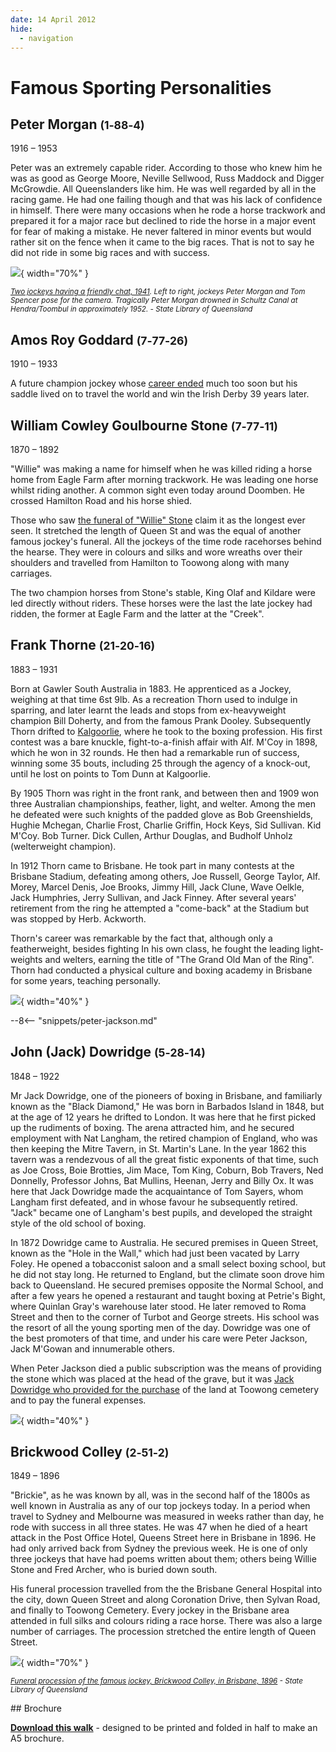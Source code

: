 ```yaml
---
date: 14 April 2012
hide:
  - navigation
---
```


# Famous Sporting Personalities  

## Peter Morgan <small>(1‑88‑4)</small>

1916 – 1953

Peter was an extremely capable rider. According to those who knew him he was as good as George Moore, Neville Sellwood, Russ Maddock and Digger McGrowdie. All Queenslanders like him. He was well regarded by all in the racing game. He had one failing though and that was his lack of confidence in himself. There were many occasions when he rode a horse trackwork and prepared it for a major race but declined to ride the horse in a major event for fear of making a mistake. He never faltered in minor events but would rather sit on the fence when it came to the big races. That is not to say he did not ride in some big races and with success. 

<!-- He had an unusual death for a jockey and that will be explained now. -->

![](../assets/peter-morgan.jpg){ width="70%" }

*<small>[Two jockeys having a friendly chat, 1941](http://onesearch.slq.qld.gov.au/permalink/f/1upgmng/slq_alma21220068470002061). Left to right, jockeys Peter Morgan and Tom Spencer pose for the camera. Tragically Peter Morgan drowned in Schultz Canal at Hendra/Toombul in approximately 1952. - State Library of Queensland </small>*

## Amos Roy Goddard <small>(7‑77‑26)</small>

1910 – 1933 

A future champion jockey whose [career ended](https://trove.nla.gov.au/newspaper/article/70555868) much too soon but his saddle lived on to travel the world and win the Irish Derby 39 years later. 

## William Cowley Goulbourne Stone <small>(7‑77‑11)</small>

1870 – 1892 

"Willie" was making a name for himself when he was killed riding a horse home from Eagle Farm after morning trackwork. He was leading one horse whilst riding another. A common sight even today around Doomben. He crossed Hamilton Road and his horse shied.

Those who saw [the funeral of "Willie" Stone](https://trove.nla.gov.au/newspaper/article/173495181) claim it as the longest ever seen. It stretched the length of Queen St and was the equal of another famous jockey's funeral. All the jockeys of the time rode racehorses behind the hearse. They were in colours and silks and wore wreaths over their shoulders and travelled from Hamilton to Toowong along with many carriages.

The two champion horses from Stone's stable, King Olaf and Kildare were led directly without riders. These horses were the last the late jockey had ridden, the former at Eagle Farm and the latter at the "Creek".

## Frank Thorne <small>(21‑20‑16)</small>

1883 – 1931 

Born at Gawler South Australia in 1883. He apprenticed as a Jockey, weighing at that time 6st 9lb. As a recreation Thorn used to indulge in sparring, and later learnt the leads and stops from ex-heavyweight champion Bill Doherty, and from the famous Prank Dooley. Subsequently Thorn drifted to [Kalgoorlie](https://trove.nla.gov.au/newspaper/article/95278367), where he took to the boxing profession. His first contest was a bare knuckle, fight-to-a-finish affair with Alf. M'Coy in 1898, which he won in 32 rounds. He then had a remarkable run of success, winning some 35 bouts, including 25 through the agency of a knock-out, until he lost on points to Tom Dunn at Kalgoorlie. 

By 1905 Thorn was right in the front rank, and between then and 1909 won three Australian championships, feather, light, and welter. Among the men he defeated were such knights of the padded glove as Bob Greenshields, Hughie Mchegan, Charlie Frost, Charlie Griffin, Hock Keys, Sid Sullivan. Kid M'Coy. Bob Turner. Dick Cullen, Arthur Douglas, and Budholf Unholz (welterweight champion).

In 1912 Thorn came to Brisbane. He took part in many contests at the Brisbane Stadium, defeating among others, Joe Russell, George Taylor, Alf. Morey, Marcel Denis, Joe Brooks, Jimmy Hill, Jack Clune, Wave Oelkle, Jack Humphries, Jerry Sullivan, and Jack  Finney. After several years' retirement from the ring he attempted a "come-back" at the Stadium but was stopped by Herb. Ackworth. 

Thorn's career was remarkable by the fact that, although only a featherweight, besides fighting In his own class, he fought the leading light-weights and welters, earning the title of "The Grand Old Man of the Ring". Thorn had conducted a physical culture and boxing academy in Brisbane for some years, teaching personally.

![](../assets/frank-thorn-headstone.jpg){ width="40%" }

<!-- Suicide https://trove.nla.gov.au/newspaper/article/54702384?searchTerm=%22Frank%20Thorne%22 -->

--8<-- "snippets/peter-jackson.md"

## John (Jack) Dowridge <small>(5‑28‑14)</small>

1848 – 1922

Mr Jack Dowridge, one of the pioneers of boxing in Brisbane, and familiarly known as the "Black Diamond," He was born in Barbados Island in 1848, but at the age of 12 years he drifted to London. It was here that he first picked up the rudiments of boxing. The arena attracted him, and he secured employment with Nat Langham, the retired champion of England, who was then keeping the Mitre Tavern, in St. Martin's Lane. In the year 1862 this tavern was a rendezvous of all the great fistic exponents of that time, such as Joe Cross, Boie Brotties, Jim Mace, Tom King, Coburn, Bob Travers, Ned Donnelly, Professor Johns, Bat Mullins, Heenan, Jerry and Billy Ox. It was here that Jack Dowridge made the acquaintance of Tom Sayers, whom Langham first defeated, and in whose favour he subsequently retired. "Jack" became one of Langham's best pupils, and developed the straight style of the old school of boxing. 

In 1872 Dowridge came to Australia. He secured premises in Queen Street, known as the "Hole in the Wall," which had just been vacated by Larry Foley. He opened a tobacconist saloon and a small select boxing school, but he did not stay long. He returned to England, but the climate soon drove him back to Queensland. He secured premises opposite the Normal School, and after a few years he opened a restaurant and taught boxing at Petrie's Bight, where Quinlan Gray's warehouse later stood. He later removed to Roma Street and then to the corner of Turbot and George streets. His school was the resort of all the young sporting men of the day. Dowridge was one of the best promoters of that time, and under his care were Peter Jackson, Jack M'Gowan and innumerable others.

When Peter Jackson died a public subscription was the means of providing the stone which was placed at the head of the grave, but it was [Jack Dowridge who provided for the purchase](https://trove.nla.gov.au/newspaper/article/71056665) of the land at Toowong cemetery and to pay the funeral expenses.

![](../assets/john-dowridge-headstone.jpg){ width="40%" }

## Brickwood Colley <small>(2‑51‑2)</small>

1849 – 1896
 
"Brickie", as he was known by all, was in the second half of the 1800s as well known in Australia as any of our top jockeys today. In a period when travel to Sydney and Melbourne was measured in weeks rather than day, he rode with success in all three states. He was 47 when he died of a heart attack in the Post Office Hotel, Queens Street here in Brisbane in 1896. He had only arrived back from Sydney the previous week. He is one of only three jockeys that have had poems written about them; others being Willie Stone and Fred Archer, who is buried down south.

His funeral procession travelled from the the Brisbane General Hospital into the city, down Queen Street and along Coronation Drive, then Sylvan Road, and finally to Toowong Cemetery. Every jockey in the Brisbane area attended in full silks and colours riding a race horse. There was also a large number of carriages. The procession stretched the entire length of Queen Street. 

![](../assets/brickwood-colley.jpg){ width="70%" }

*<small>[Funeral procession of the famous jockey, Brickwood Colley, in Brisbane, 1896](http://onesearch.slq.qld.gov.au/permalink/f/1upgmng/slq_alma21218250330002061) - State Library of Queensland </small>*

<div class="noprint" markdown="1">
## Brochure

**[Download this walk](../assets/guides/sporting-personalities.pdf)** - designed to be printed and folded in half to make an A5 brochure.


</div>
